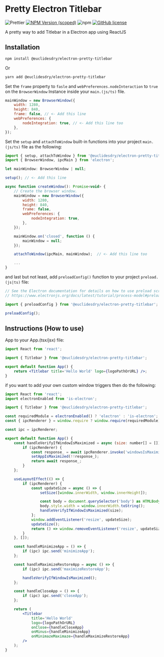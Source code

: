 # Pretty Electron Titlebar

![Prettier](https://img.shields.io/badge/code_style-prettier-ff69b4.svg?style=for-the-badge&logo=appveyor)
[![NPM Version (scoped)](https://img.shields.io/npm/v/@euclidesdry/electron-pretty-titlebar?style=for-the-badge&logo=appveyor)](https://www.npmjs.com/package/@euclidesdry/electron-pretty-titlebar)
![npm](https://img.shields.io/npm/dm/@euclidesdry/electron-pretty-titlebar?style=for-the-badge)
[![GitHub license](https://img.shields.io/github/license/euclidesdry/electron-pretty-titlebar?style=for-the-badge)](https://github.com/euclidesdry/electron-pretty-titlebar/blob/main/LICENSE)

A pretty way to add Titlebar in a Electron app using ReactJS

## Installation

```bash
npm install @euclidesdry/electron-pretty-titlebar
```

Or

```bash
yarn add @euclidesdry/electron-pretty-titlebar
```

Set the `frame` property to `fasle` and `webPreferences.nodeInteraction` to `true` on the `BrowserWindow` Instance inside your `main.(js/ts)` file.

```js
mainWindow = new BrowserWindow({
	width: 1280,
	height: 840,
	frame: false, // <- Add this line
	webPreferences: {
		nodeIntegration: true, // <- Add this line too
	},
});
```

Set the `setup` and `attachToWindow` built-in functions into your project `main.(js/ts)` file as the following:

```js
import { setup, attachToWindow } from '@euclidesdry/electron-pretty-titlebar';
import { BrowserWindow, ipcMain } from 'electron';

let mainWindow: BrowserWindow | null;

setup(); // <- Add this line

async function createWindow(): Promise<void> {
	// Create the browser window.
	mainWindow = new BrowserWindow({
		width: 1280,
		height: 840,
		frame: false,
		webPreferences: {
			nodeIntegration: true,
		},
	});

	mainWindow.on('closed', function () {
		mainWindow = null;
	});

	attachToWindow(ipcMain, mainWindow);  // <- Add this line too

	...
}
```

and last but not least, add `preloadConfig()` function to your project `preload.(js|ts)` file:

```js
// See the Electron documentation for details on how to use preload scripts:
// https://www.electronjs.org/docs/latest/tutorial/process-model#preload-scripts

import { preloadConfig } from '@euclidesdry/electron-pretty-titlebar';

preloadConfig();
```

## Instructions (How to use)

App to your App.(tsx/jsx) file:

```jsx
import React from 'react';

import { Titlebar } from '@euclidesdry/electron-pretty-titlebar';

export default function App() {
	return <Titlebar title='Hello World' logo={logoPathOrURL} />;
}
```

if you want to add your own custom window triggers then do the following:

```jsx
import React from 'react';
import electronEnabled from 'is-electron';

import { Titlebar } from '@euclidesdry/electron-pretty-titlebar';

const requiredModule = electronEnabled() ? 'electron' : 'is-electron';
const { ipcRenderer } = window.require ? window.require(requiredModule) : false;

const ipc = ipcRenderer;

export default function App() {
	const handleVerifyIfWindowIsMaximized = async (size: number[] = []) => {
        if (ipcRenderer) {
            const response_ = await ipcRenderer.invoke('windowsIsMaximized');
            setAppIsMaximized(!!response_);
            return await response_;
        }
    };

    useLayoutEffect(() => {
        if (ipcRenderer) {
            const updateSize = async () => {
                setSize([window.innerWidth, window.innerHeight]);

                const body = document.querySelector('body') as HTMLBodyElement;
                body.style.width = window.innerWidth.toString();
                handleVerifyIfWindowIsMaximized(size);
            };
            window.addEventListener('resize', updateSize);
            updateSize();
            return () => window.removeEventListener('resize', updateSize);
        }
    }, []);

	const handleMinimizeApp = () => {
		if (ipc) ipc.send('minimizeApp');
	};

	const handleMaximizeRestoreApp = async () => {
		if (ipc) ipc.send('maximizeRestoreApp');

		handleVerifyIfWindowIsMaximized();
	};

	const handleCloseApp = () => {
		if (ipc) ipc.send('closeApp');
	};

	return (
		<Titlebar
			title='Hello World'
			logo={logoPathOrURL}
			onClose={handleCloseApp}
			onMinus={handleMinimizeApp}
			onMinimazeMaximaze={handleMaximizeRestoreApp}
		/>
	);
}
```

